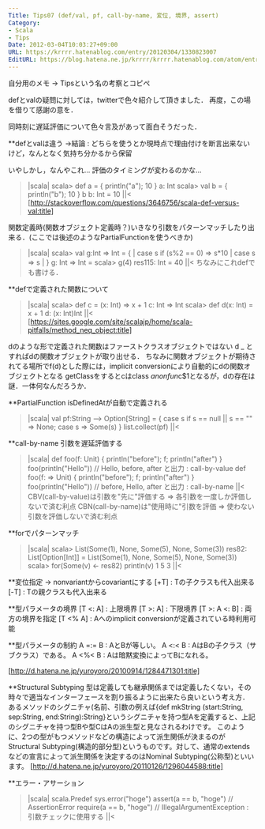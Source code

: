 ```yaml
---
Title: Tips07 (def/val, pf, call-by-name, 変位, 境界, assert)
Category:
- Scala
- Tips
Date: 2012-03-04T10:03:27+09:00
URL: https://krrrr.hatenablog.com/entry/20120304/1330823007
EditURL: https://blog.hatena.ne.jp/krrrr/krrrr.hatenablog.com/atom/entry/11696248318756262955
---
```


自分用のメモ -> Tipsという名の考察とコピペ

defとvalの疑問に対しては，twitterで色々紹介して頂きました．
再度，この場を借りて感謝の意を．

同時刻に遅延評価について色々言及があって面白そうだった．


**defとvalは違う
->結論 : どちらを使うとか現時点で理由付けを断言出来ないけど，なんとなく気持ち分かるから保留

いやしかし，なんやこれ…
評価のタイミングが変わるのかな...
>|scala|
scala> def a = { println("a"); 10 }
a: Int
scala> val b = { println("b"); 10 }
b
b: Int = 10
||<
[http://stackoverflow.com/questions/3646756/scala-def-versus-val:title]

関数定義時(関数オブジェクト定義時？)いきなり引数をパターンマッチしたり出来る．(ここでは後述のようなPartialFunctionを使うべきか)
>|scala|
scala> val g:Int => Int = {
     | case s if (s%2 == 0) => s*10
     | case s => s
     | }
g: Int => Int = <function1>
scala> g(4)
res115: Int = 40
||<
ちなみにこれdefでも書ける．

**defで定義された関数について
>|scala|
scala> def c = (x: Int) => x + 1
c: Int => Int <function1>
scala> def d(x: Int) = x + 1
d: (x: Int)Int
||<
[https://sites.google.com/site/scalajp/home/scala-pitfalls/method_neq_object:title]

dのような形で定義された関数はファーストクラスオブジェクトではない
d _ とすればdの関数オブジェクトが取り出せる．
ちなみに関数オブジェクトが期待されてる場所でf(d)とした際には，implicit conversionにより自動的にdの関数オブジェクトとなる
getClassをするとcはclass $anonfun$c$1となるが，dの存在は謎．一体何なんだろうか．

**PartialFunction
isDefinedAtが自動で定義される
>|scala|
val pf:String --> Option[String] = { case s if s == null || s == "" => None; case s => Some(s) }
list.collect(pf)
||<

**call-by-name
引数を遅延評価する
>|scala|
def foo(f: Unit) { println("before"); f; println("after") }
foo(println("Hello"))  // Hello, before, after と出力 : call-by-value
def foo(f: => Unit) { println("before"); f; println("after") }
foo(println("Hello"))  // before, Hello, after と出力 : call-by-name
||<
CBV(call-by-value)は引数を"先に"評価する => 各引数を一度しか評価しないで済む利点
CBN(call-by-name)は"使用時に"引数を評価 => 使わない引数を評価しないで済む利点


**forでパターンマッチ
>|scala|
scala> List(Some(1), None, Some(5), None, Some(3))
res82: List[Option[Int]] = List(Some(1), None, Some(5), None, Some(3))
scala> for(Some(v) <- res82) println(v)
1
5
3
||<

**変位指定 -> nonvariantからcovariantにする
[+T] : Tの子クラスも代入出来る
[-T] : Tの親クラスも代入出来る

**型パラメータの境界
[T <: A] : 上限境界
[T >: A] : 下限境界
[T >: A <: B] : 両方の境界を指定
[T <% A] : Aへのimplicit conversionが定義されている時利用可能

**型パラメータの制約
A =:= B : AとBが等しい。
A <:< B : AはBの子クラス（サブクラス）である。
A <%< B : Aは暗黙変換によってBになれる。

[http://d.hatena.ne.jp/yuroyoro/20100914/1284471301:title]

**Structural Subtyping
型は定義しても継承関係までは定義したくない，その時々で適当なインターフェースを割り振るように出来たら良いという考え方．
あるメソッドのシグニチャ(名前、引数の例えば{def mkString (start:String, sep:String, end:String):String}というシグニチャを持つ型Aを定義すると、上記のシグニチャを持つ型Bや型CはAの派生型と見なされるわけです。
このように、2つの型がもつメソッドなどの構造によって派生関係が決まるのがStructural Subtyping(構造的部分型)というものです。対して、通常のextendsなどの宣言によって派生関係を決定するのはNominal Subtyping(公称型)といいます。
[http://d.hatena.ne.jp/yuroyoro/20110126/1296044588:title]

**エラー・アサーション
>|scala|
scala.Predef
sys.error("hoge")
assert(a == b, "hoge") // AssertionError
require(a == b, "hoge") // IllegalArgumentException : 引数チェックに使用する
||<
